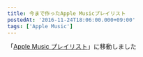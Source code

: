 ```yaml
---
title: 今まで作ったApple Musicプレイリスト
postedAt: '2016-11-24T18:06:00.000+09:00'
tags: ['Apple Music']
---
```


「[Apple Music プレイリスト](http://30minreview.tumblr.com/am-playlist)」に移動しました
